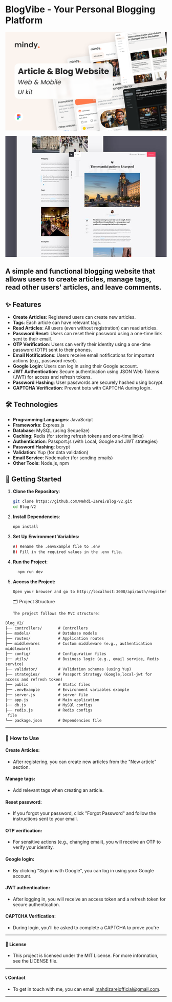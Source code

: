 # BlogVibe - Your Personal Blogging Platform

<!-- Project Images -->

![Blog Screenshot](https://github.com/Mehdi-Zarei/Blog-V2/raw/fa5087e20b679c72faa5534038b442e33e1c8f61/public/images/2.jpg)

![Blog Screenshot](https://github.com/Mehdi-Zarei/Blog-V2/raw/fa5087e20b679c72faa5534038b442e33e1c8f61/public/images/1.jpg)

## A simple and functional blogging website that allows users to create articles, manage tags, read other users' articles, and leave comments.

## ✨ Features

- **Create Articles**: Registered users can create new articles.
- **Tags**: Each article can have relevant tags.
- **Read Articles**: All users (even without registration) can read articles.
- **Password Reset**: Users can reset their password using a one-time link sent to their email.
- **OTP Verification**: Users can verify their identity using a one-time password (OTP) sent to their phones.
- **Email Notifications**: Users receive email notifications for important actions (e.g., password reset).
- **Google Login**: Users can log in using their Google account.
- **JWT Authentication**: Secure authentication using JSON Web Tokens (JWT) for access and refresh tokens.
- **Password Hashing**: User passwords are securely hashed using bcrypt.
- **CAPTCHA Verification**: Prevent bots with CAPTCHA during login.

## 🛠️ Technologies

- **Programming Languages**: JavaScript
- **Frameworks**: Express.js
- **Database**: MySQL (using Sequelize)
- **Caching**: Redis (for storing refresh tokens and one-time links)
- **Authentication**: Passport.js (with Local, Google and JWT strategies)
- **Password Hashing**: bcrypt
- **Validation**: Yup (for data validation)
- **Email Service**: Nodemailer (for sending emails)
- **Other Tools**: Node.js, npm

## 🚀 Getting Started

1.  **Clone the Repository**:
    ```bash
    git clone https://github.com/Mehdi-Zarei/Blog-V2.git
    cd Blog-V2
    ```
2.  **Install Dependencies**:
    ```bash
    npm install
    ```
3.  **Set Up Environment Variables:**
    ```bash
    A) Rename the .envExample file to .env
    B) Fill in the required values in the .env file.
    ```
4.  **Run the Project**:

    ```bash
      npm run dev
    ```

5.  **Access the Project:**

    ```
    Open your browser and go to http://localhost:3000/api/auth/register

    ```

    🗂️ Project Structure

        The project follows the MVC structure:

```
Blog_V2/
├── controllers/       # Controllers
├── models/            # Database models
├── routes/            # Application routes
├── middlewares        # Custom middleware (e.g., authentication middleware)
├── config/            # Configuration files
├── utils/             # Business logic (e.g., email service, Redis service)
├── validator/         # Validation schemas (using Yup)
├── strategies/        # Passport Strategy (Google,local-jwt for access and refresh token)
├── public             # Static files
├── .envExample        # Environment variables example
├── server.js          # server file
├── app.js             # Main application
├── db.js              # MySQl configs
├── redis.js           # Redis configs
 file
└── package.json       # Dependencies file
```

---

### **📝 How to Use**

#### Create Articles:

- After registering, you can create new articles from the "New article" section.

#### Manage tags:

- Add relevant tags when creating an article.

#### Reset password:

- If you forgot your password, click "Forgot Password" and follow the instructions sent to your email.

#### OTP verification:

- For sensitive actions (e.g., changing email), you will receive an OTP to verify your identity.

#### Google login:

- By clicking "Sign in with Google", you can log in using your Google account.

#### JWT authentication:

- After logging in, you will receive an access token and a refresh token for secure authentication.

#### CAPTCHA Verification:

- During login, you'll be asked to complete a CAPTCHA to prove you're

---

#### 📜 License

- This project is licensed under the MIT License. For more information, see the LICENSE file.

---

#### 📞 Contact

- To get in touch with me, you can email mahdizareiofficial@gmail.com.

---
